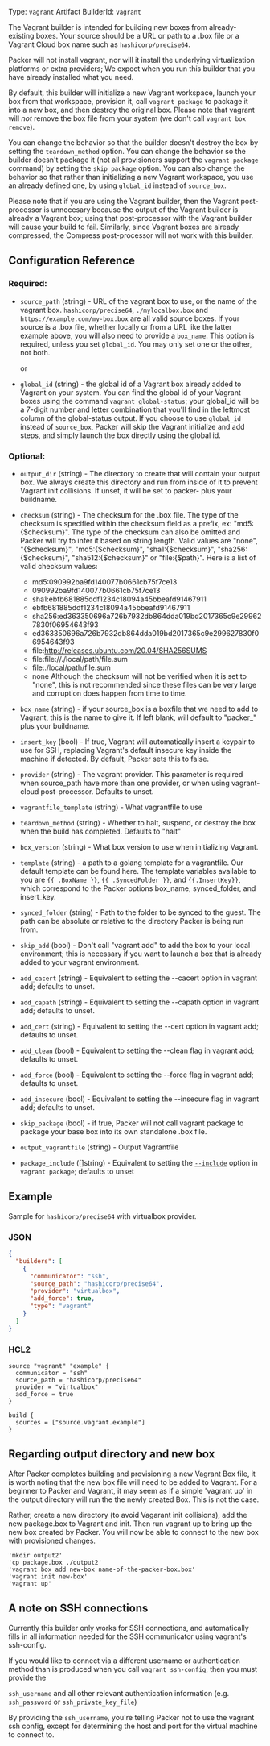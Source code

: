 Type: `vagrant`
Artifact BuilderId: `vagrant`

The Vagrant builder is intended for building new boxes from already-existing
boxes. Your source should be a URL or path to a .box file or a Vagrant Cloud
box name such as `hashicorp/precise64`.

Packer will not install vagrant, nor will it install the underlying
virtualization platforms or extra providers; We expect when you run this
builder that you have already installed what you need.

By default, this builder will initialize a new Vagrant workspace, launch your
box from that workspace, provision it, call `vagrant package` to package it
into a new box, and then destroy the original box. Please note that vagrant
will _not_ remove the box file from your system (we don't call
`vagrant box remove`).

You can change the behavior so that the builder doesn't destroy the box by
setting the `teardown_method` option. You can change the behavior so the builder
doesn't package it (not all provisioners support the `vagrant package` command)
by setting the `skip package` option. You can also change the behavior so that
rather than initializing a new Vagrant workspace, you use an already defined
one, by using `global_id` instead of `source_box`.

Please note that if you are using the Vagrant builder, then the Vagrant
post-processor is unnecesary because the output of the Vagrant builder is
already a Vagrant box; using that post-processor with the Vagrant builder will
cause your build to fail. Similarly, since Vagrant boxes are already compressed,
the Compress post-processor will not work with this builder.

## Configuration Reference

### Required:

- `source_path` (string) - URL of the vagrant box to use, or the name of the
  vagrant box. `hashicorp/precise64`, `./mylocalbox.box` and
  `https://example.com/my-box.box` are all valid source boxes. If your
  source is a .box file, whether locally or from a URL like the latter example
  above, you will also need to provide a `box_name`. This option is required,
  unless you set `global_id`. You may only set one or the other, not both.

  or

- `global_id` (string) - the global id of a Vagrant box already added to Vagrant
  on your system. You can find the global id of your Vagrant boxes using the
  command `vagrant global-status`; your global_id will be a 7-digit number and
  letter combination that you'll find in the leftmost column of the
  global-status output. If you choose to use `global_id` instead of
  `source_box`, Packer will skip the Vagrant initialize and add steps, and
  simply launch the box directly using the global id.

### Optional:

<!-- Code generated from the comments of the Config struct in builder/vagrant/builder.go; DO NOT EDIT MANUALLY -->

- `output_dir` (string) - The directory to create that will contain your output box. We always
  create this directory and run from inside of it to prevent Vagrant init
  collisions. If unset, it will be set to packer- plus your buildname.

- `checksum` (string) - The checksum for the .box file. The type of the checksum is specified
  within the checksum field as a prefix, ex: "md5:{$checksum}". The type
  of the checksum can also be omitted and Packer will try to infer it
  based on string length. Valid values are "none", "{$checksum}",
  "md5:{$checksum}", "sha1:{$checksum}", "sha256:{$checksum}",
  "sha512:{$checksum}" or "file:{$path}". Here is a list of valid checksum
  values:
   * md5:090992ba9fd140077b0661cb75f7ce13
   * 090992ba9fd140077b0661cb75f7ce13
   * sha1:ebfb681885ddf1234c18094a45bbeafd91467911
   * ebfb681885ddf1234c18094a45bbeafd91467911
   * sha256:ed363350696a726b7932db864dda019bd2017365c9e299627830f06954643f93
   * ed363350696a726b7932db864dda019bd2017365c9e299627830f06954643f93
   * file:http://releases.ubuntu.com/20.04/SHA256SUMS
   * file:file://./local/path/file.sum
   * file:./local/path/file.sum
   * none
  Although the checksum will not be verified when it is set to "none",
  this is not recommended since these files can be very large and
  corruption does happen from time to time.

- `box_name` (string) - if your source_box is a boxfile that we need to add to Vagrant, this is
  the name to give it. If left blank, will default to "packer_" plus your
  buildname.

- `insert_key` (bool) - If true, Vagrant will automatically insert a keypair to use for SSH,
  replacing Vagrant's default insecure key inside the machine if detected.
  By default, Packer sets this to false.

- `provider` (string) - The vagrant provider.
  This parameter is required when source_path have more than one provider,
  or when using vagrant-cloud post-processor. Defaults to unset.

- `vagrantfile_template` (string) - What vagrantfile to use

- `teardown_method` (string) - Whether to halt, suspend, or destroy the box when the build has
  completed. Defaults to "halt"

- `box_version` (string) - What box version to use when initializing Vagrant.

- `template` (string) - a path to a golang template for a vagrantfile. Our default template can
  be found here. The template variables available to you are
  `{{ .BoxName }}`, `{{ .SyncedFolder }}`, and `{{.InsertKey}}`, which
  correspond to the Packer options box_name, synced_folder, and insert_key.

- `synced_folder` (string) - Path to the folder to be synced to the guest. The path can be absolute
  or relative to the directory Packer is being run from.

- `skip_add` (bool) - Don't call "vagrant add" to add the box to your local environment; this
  is necessary if you want to launch a box that is already added to your
  vagrant environment.

- `add_cacert` (string) - Equivalent to setting the
  --cacert
  option in vagrant add; defaults to unset.

- `add_capath` (string) - Equivalent to setting the
  --capath option
  in vagrant add; defaults to unset.

- `add_cert` (string) - Equivalent to setting the
  --cert option in
  vagrant add; defaults to unset.

- `add_clean` (bool) - Equivalent to setting the
  --clean flag in
  vagrant add; defaults to unset.

- `add_force` (bool) - Equivalent to setting the
  --force flag in
  vagrant add; defaults to unset.

- `add_insecure` (bool) - Equivalent to setting the
  --insecure flag in
  vagrant add; defaults to unset.

- `skip_package` (bool) - if true, Packer will not call vagrant package to
  package your base box into its own standalone .box file.

- `output_vagrantfile` (string) - Output Vagrantfile

- `package_include` ([]string) - Equivalent to setting the
  [`--include`](https://www.vagrantup.com/docs/cli/package.html#include-x-y-z) option
  in `vagrant package`; defaults to unset

<!-- End of code generated from the comments of the Config struct in builder/vagrant/builder.go; -->


## Example

Sample for `hashicorp/precise64` with virtualbox provider.

### JSON

```json
{
  "builders": [
    {
      "communicator": "ssh",
      "source_path": "hashicorp/precise64",
      "provider": "virtualbox",
      "add_force": true,
      "type": "vagrant"
    }
  ]
}
```

### HCL2

```hcl
source "vagrant" "example" {
  communicator = "ssh"
  source_path = "hashicorp/precise64"
  provider = "virtualbox"
  add_force = true
}

build {
  sources = ["source.vagrant.example"]
}
```


## Regarding output directory and new box

After Packer completes building and provisioning a new Vagrant Box file, it is worth
noting that the new box file will need to be added to Vagrant. For a beginner to Packer
and Vagrant, it may seem as if a simple 'vagrant up' in the output directory will run the
the newly created Box. This is not the case.

Rather, create a new directory (to avoid Vagarant init collisions), add the new
package.box to Vagrant and init. Then run vagrant up to bring up the new box created
by Packer. You will now be able to connect to the new box with provisioned changes.

```
'mkdir output2'
'cp package.box ./output2'
'vagrant box add new-box name-of-the-packer-box.box'
'vagrant init new-box'
'vagrant up'
```

## A note on SSH connections

Currently this builder only works for SSH connections, and automatically fills
in all information needed for the SSH communicator using vagrant's ssh-config.

If you would like to connect via a different username or authentication method
than is produced when you call `vagrant ssh-config`, then you must provide the

`ssh_username` and all other relevant authentication information (e.g.
`ssh_password` or `ssh_private_key_file`)

By providing the `ssh_username`, you're telling Packer not to use the vagrant
ssh config, except for determining the host and port for the virtual machine to
connect to.
